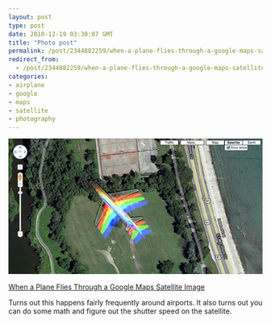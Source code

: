 ```yaml
---
layout: post
type: post
date: 2010-12-19 03:30:07 GMT
title: "Photo post"
permalink: /post/2344882259/when-a-plane-flies-through-a-google-maps-satellite
redirect_from: 
  - /post/2344882259/when-a-plane-flies-through-a-google-maps-satellite
categories:
- airplane
- google
- maps
- satellite
- photography
---
```

![](/assets/images/tumblr_ldk1fm9Vdp1qb098no1_640.jpg)

<a href="http://www.theatlantic.com/technology/archive/2010/12/picture-of-the-day-when-a-plane-flies-through-a-google-maps-satellite-image/67701/">When a Plane Flies Through a Google Maps Satellite Image</a>

Turns out this happens fairly frequently around airports. It also turns out you can do some math and figure out the shutter speed on the satellite.